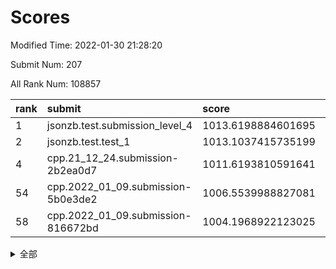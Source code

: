 # Scores

Modified Time: 2022-01-30 21:28:20

Submit Num: 207

All Rank Num: 108857

| rank |               submit               |       score        |       sigma        | pk_num |
| :--- | :--------------------------------- | :----------------- | :----------------- | :----- |
| 1    | jsonzb.test.submission_level_4     | 1013.6198884601695 | 0.7924223800751042 | 2105   |
| 2    | jsonzb.test.test_1                 | 1013.1037415735199 | 0.7982479744330493 | 2100   |
| 4    | cpp.21_12_24.submission-2b2ea0d7   | 1011.6193810591641 | 0.8090116532083573 | 2107   |
| 54   | cpp.2022_01_09.submission-5b0e3de2 | 1006.5539988827081 | 0.7157116640047381 | 2098   |
| 58   | cpp.2022_01_09.submission-816672bd | 1004.1968922123025 | 0.7039839630360792 | 2104   |


<details>
<summary>全部</summary>

| rank |                 submit                 |       score        |       sigma        | pk_num |
| :--- | :------------------------------------- | :----------------- | :----------------- | :----- |
| 1    | jsonzb.test.submission_level_4         | 1013.6198884601695 | 0.7924223800751042 | 2105   |
| 2    | jsonzb.test.test_1                     | 1013.1037415735199 | 0.7982479744330493 | 2100   |
| 3    | gobigger.level_3.submission_level_3_22 | 1012.2805983028411 | 0.771345698097469  | 2104   |
| 4    | cpp.21_12_24.submission-2b2ea0d7       | 1011.6193810591641 | 0.8090116532083573 | 2107   |
| 5    | gobigger.level_3.submission_level_3_3  | 1011.5151841011167 | 0.7902265751271171 | 2104   |
| 6    | gobigger.level_3.submission_level_3_45 | 1011.2687156882905 | 0.7731597226152418 | 2103   |
| 7    | gobigger.level_3.submission_level_3_15 | 1011.0898745350505 | 0.7542389496942752 | 2098   |
| 8    | gobigger.level_3.submission_level_3_11 | 1011.0821559847778 | 0.7491105226041403 | 2108   |
| 9    | gobigger.level_3.submission_level_3_30 | 1010.9990224217117 | 0.7413049252409887 | 2106   |
| 10   | gobigger.level_3.submission_level_3_10 | 1010.7220043196877 | 0.7642359744445897 | 2107   |
| 11   | gobigger.level_3.submission_level_3_28 | 1010.7112582883482 | 0.7718461975734682 | 2099   |
| 12   | gobigger.level_3.submission_level_3_35 | 1010.6292478819394 | 0.7726137894099743 | 2105   |
| 13   | gobigger.level_3.submission_level_3_5  | 1010.6191996661839 | 0.7590622557198036 | 2104   |
| 14   | gobigger.level_3.submission_level_3_39 | 1010.4527337240085 | 0.7755646329171629 | 2104   |
| 15   | gobigger.level_3.submission_level_3_7  | 1010.3949557336291 | 0.7608328359035745 | 2106   |
| 16   | gobigger.level_3.submission_level_3_12 | 1010.3504102483384 | 0.7417052603866366 | 2102   |
| 17   | gobigger.level_3.submission_level_3_18 | 1010.2777644196965 | 0.7554203853261982 | 2094   |
| 18   | gobigger.level_3.submission_level_3_47 | 1010.263796056646  | 0.7775365412831026 | 2098   |
| 19   | gobigger.level_3.submission_level_3_44 | 1010.2560296830758 | 0.7687681311706515 | 2102   |
| 20   | gobigger.level_3.submission_level_3_26 | 1010.2457495071252 | 0.7584900180147556 | 2106   |
| 21   | gobigger.level_3.submission_level_3_8  | 1010.2391477438701 | 0.7773719580317064 | 2107   |
| 22   | gobigger.level_3.submission_level_3_41 | 1010.2282765208538 | 0.7615324963509731 | 2109   |
| 23   | gobigger.level_3.submission_level_3_38 | 1010.1456288204079 | 0.7797742631485545 | 2105   |
| 24   | gobigger.level_3.submission_level_3_36 | 1010.1052094777868 | 0.7606364910104509 | 2105   |
| 25   | gobigger.level_3.submission_level_3_0  | 1010.0959370403416 | 0.7649300730642642 | 2102   |
| 26   | gobigger.level_3.submission_level_3_33 | 1010.0619787453813 | 0.7497191306386218 | 2103   |
| 27   | gobigger.level_3.submission_level_3_20 | 1010.0172771577822 | 0.7719051682939883 | 2101   |
| 28   | gobigger.level_3.submission_level_3_46 | 1010.0095832791563 | 0.7546460738442877 | 2103   |
| 29   | gobigger.level_3.submission_level_3_23 | 1009.9639409637555 | 0.7674688862468446 | 2106   |
| 30   | gobigger.level_3.submission_level_3_32 | 1009.9217696804574 | 0.7744250728371453 | 2101   |
| 31   | gobigger.level_3.submission_level_3_25 | 1009.9145464172248 | 0.7680231334500704 | 2110   |
| 32   | gobigger.level_3.submission_level_3_13 | 1009.8819288349991 | 0.7562893624404766 | 2101   |
| 33   | gobigger.level_3.submission_level_3_34 | 1009.8653156601679 | 0.7573002120759001 | 2099   |
| 34   | gobigger.level_3.submission_level_3_16 | 1009.8512665441327 | 0.7689606327794967 | 2104   |
| 35   | gobigger.level_3.submission_level_3_17 | 1009.7980214287562 | 0.7856517900682044 | 2096   |
| 36   | gobigger.level_3.submission_level_3_27 | 1009.7812608199285 | 0.7451530046908855 | 2102   |
| 37   | gobigger.level_3.submission_level_3_24 | 1009.7163178413529 | 0.7673841880984127 | 2101   |
| 38   | gobigger.level_3.submission_level_3_48 | 1009.6541641655906 | 0.7538697057738337 | 2105   |
| 39   | gobigger.level_3.submission_level_3_6  | 1009.4881782369281 | 0.7554856467624053 | 2108   |
| 40   | gobigger.level_3.submission_level_3_14 | 1009.4545208182262 | 0.7522605865644908 | 2100   |
| 41   | gobigger.level_3.submission_level_3_29 | 1009.4034835738922 | 0.7767613970416846 | 2104   |
| 42   | gobigger.level_3.submission_level_3_19 | 1009.2828082014106 | 0.7591844016935347 | 2095   |
| 43   | gobigger.level_3.submission_level_3_31 | 1008.9818644840411 | 0.7569044912560577 | 2103   |
| 44   | gobigger.level_3.submission_level_3_1  | 1008.8922409821255 | 0.7669661602074206 | 2103   |
| 45   | gobigger.level_3.submission_level_3_40 | 1008.8831134448873 | 0.7359476346879288 | 2102   |
| 46   | gobigger.level_3.submission_level_3_2  | 1008.8417767579574 | 0.7345104095158304 | 2110   |
| 47   | gobigger.level_3.submission_level_3_4  | 1008.6679107428107 | 0.7464419055471575 | 2106   |
| 48   | gobigger.level_3.submission_level_3_21 | 1008.6411770377647 | 0.733271927892647  | 2103   |
| 49   | gobigger.level_3.submission_level_3_49 | 1008.4923499863003 | 0.7347630660103868 | 2103   |
| 50   | gobigger.level_3.submission_level_3_9  | 1008.3227599238453 | 0.7377511843184882 | 2103   |
| 51   | gobigger.level_3.submission_level_3_37 | 1008.2130768044817 | 0.7531060893083197 | 2109   |
| 52   | gobigger.level_3.submission_level_3_43 | 1008.059073408598  | 0.7415686061876895 | 2104   |
| 53   | gobigger.level_3.submission_level_3_42 | 1007.4105912162252 | 0.7265621879607292 | 2105   |
| 54   | cpp.2022_01_09.submission-5b0e3de2     | 1006.5539988827081 | 0.7157116640047381 | 2098   |
| 55   | gobigger.level_1.submission_level_1_34 | 1005.4833993343761 | 0.7306232425056244 | 2100   |
| 56   | gobigger.level_1.submission_level_1_5  | 1004.6782861540812 | 0.7257865328529429 | 2102   |
| 57   | gobigger.level_1.submission_level_1_19 | 1004.5895711030607 | 0.7251345537356948 | 2105   |
| 58   | cpp.2022_01_09.submission-816672bd     | 1004.1968922123025 | 0.7039839630360792 | 2104   |
| 59   | gobigger.level_1.submission_level_1_20 | 1003.9868626958552 | 0.7212958740331128 | 2102   |
| 60   | gobigger.level_1.submission_level_1_0  | 1003.9787274793033 | 0.709909797150932  | 2103   |
| 61   | gobigger.level_1.submission_level_1_45 | 1003.9762369718242 | 0.7150788491762754 | 2107   |
| 62   | gobigger.level_1.submission_level_1_38 | 1003.9546719761524 | 0.7248849993125819 | 2098   |
| 63   | gobigger.level_1.submission_level_1_44 | 1003.920312310131  | 0.7215804984737003 | 2105   |
| 64   | gobigger.level_1.submission_level_1_33 | 1003.911466352559  | 0.7157019933722092 | 2102   |
| 65   | gobigger.level_1.submission_level_1_24 | 1003.9050560354409 | 0.7163391814235568 | 2103   |
| 66   | gobigger.level_1.submission_level_1_6  | 1003.6906082903904 | 0.7301709414079078 | 2107   |
| 67   | gobigger.level_1.submission_level_1_49 | 1003.677355632384  | 0.7122532150662358 | 2103   |
| 68   | gobigger.level_1.submission_level_1_37 | 1003.6497589892535 | 0.7083026994180588 | 2104   |
| 69   | gobigger.level_1.submission_level_1_27 | 1003.647410483561  | 0.7231404052405457 | 2106   |
| 70   | gobigger.level_1.submission_level_1_43 | 1003.6236800862232 | 0.7082617636905998 | 2106   |
| 71   | gobigger.level_1.submission_level_1_1  | 1003.6008911652567 | 0.7041021508043926 | 2103   |
| 72   | gobigger.level_1.submission_level_1_41 | 1003.5267885440006 | 0.7243512898364055 | 2100   |
| 73   | gobigger.level_1.submission_level_1_47 | 1003.470155714042  | 0.7123201556144917 | 2103   |
| 74   | gobigger.level_1.submission_level_1_46 | 1003.4411090300467 | 0.7292914258858756 | 2100   |
| 75   | gobigger.level_1.submission_level_1_16 | 1003.4145963397954 | 0.7241021841170164 | 2103   |
| 76   | gobigger.level_1.submission_level_1_15 | 1003.4086731453541 | 0.7133072447408659 | 2102   |
| 77   | gobigger.level_1.submission_level_1_2  | 1003.4012801583339 | 0.7196480259923187 | 2101   |
| 78   | gobigger.level_1.submission_level_1_8  | 1003.3615360828073 | 0.7142195877760225 | 2106   |
| 79   | gobigger.level_1.submission_level_1_40 | 1003.349966967137  | 0.7096890163484464 | 2106   |
| 80   | gobigger.level_1.submission_level_1_26 | 1003.3216040395613 | 0.7253585000272669 | 2108   |
| 81   | gobigger.level_1.submission_level_1_4  | 1003.2924685861088 | 0.7198670698617651 | 2101   |
| 82   | gobigger.level_1.submission_level_1_29 | 1003.1985427403137 | 0.7116005274797207 | 2105   |
| 83   | gobigger.level_1.submission_level_1_10 | 1003.1151822189938 | 0.7186391615546494 | 2102   |
| 84   | gobigger.level_1.submission_level_1_39 | 1003.0913007114    | 0.7126632939989094 | 2109   |
| 85   | gobigger.level_1.submission_level_1_35 | 1003.0354815070392 | 0.7087525772516521 | 2096   |
| 86   | gobigger.level_1.submission_level_1_42 | 1003.0101651635998 | 0.7115648436388025 | 2107   |
| 87   | gobigger.level_1.submission_level_1_14 | 1003.0011338142087 | 0.716200596903815  | 2107   |
| 88   | gobigger.level_1.submission_level_1_7  | 1002.9407780806235 | 0.7253587858775943 | 2106   |
| 89   | gobigger.level_1.submission_level_1_21 | 1002.9044147027431 | 0.7086328900232011 | 2105   |
| 90   | gobigger.level_1.submission_level_1_36 | 1002.8912743758408 | 0.7188157454116756 | 2104   |
| 91   | gobigger.level_1.submission_level_1_25 | 1002.8894301392583 | 0.7176211656344853 | 2107   |
| 92   | gobigger.level_1.submission_level_1_17 | 1002.8262688720771 | 0.7074676514400986 | 2101   |
| 93   | gobigger.level_1.submission_level_1_13 | 1002.7900736170221 | 0.7171317168287813 | 2103   |
| 94   | gobigger.level_1.submission_level_1_23 | 1002.7505921181776 | 0.7294944506946313 | 2104   |
| 95   | gobigger.level_1.submission_level_1_9  | 1002.6880657248563 | 0.7147934832127126 | 2094   |
| 96   | gobigger.level_1.submission_level_1_30 | 1002.683901896764  | 0.7094117009214593 | 2103   |
| 97   | gobigger.level_1.submission_level_1_48 | 1002.5496591493006 | 0.7094305619630884 | 2107   |
| 98   | gobigger.level_1.submission_level_1_11 | 1002.5153843880294 | 0.7112201260430376 | 2100   |
| 99   | gobigger.level_1.submission_level_1_31 | 1002.3696986102009 | 0.7088875274987961 | 2100   |
| 100  | gobigger.level_1.submission_level_1_18 | 1002.2455024470464 | 0.7108076101303246 | 2101   |
| 101  | gobigger.level_1.submission_level_1_32 | 1002.2005285354413 | 0.7132229948198048 | 2105   |
| 102  | gobigger.level_1.submission_level_1_22 | 1002.1969201824021 | 0.716896460366984  | 2106   |
| 103  | gobigger.level_1.submission_level_1_12 | 1002.1543381832065 | 0.7210774879438052 | 2103   |
| 104  | gobigger.level_1.submission_level_1_28 | 1001.8965050670112 | 0.7086505211623382 | 2106   |
| 105  | gobigger.level_1.submission_level_1_3  | 1001.7141989224269 | 0.7167924132574383 | 2103   |
| 106  | gobigger.random.submission_random_46   | 997.1704718211465  | 0.7027786670681988 | 2102   |
| 107  | gobigger.random.submission_random_48   | 997.0842439882161  | 0.698319829843714  | 2102   |
| 108  | gobigger.random.submission_random_42   | 996.9970841273389  | 0.7153303316478569 | 2103   |
| 109  | gobigger.random.submission_random_47   | 996.8485729003897  | 0.7063197469760023 | 2102   |
| 110  | gobigger.random.submission_random_28   | 996.7548238743663  | 0.7159558758527516 | 2108   |
| 111  | gobigger.random.submission_random_23   | 996.690138684651   | 0.7056501191753489 | 2105   |
| 112  | gobigger.random.submission_random_22   | 996.6430491651481  | 0.7118381574998293 | 2102   |
| 113  | gobigger.random.submission_random_2    | 996.6008451538183  | 0.7225159326280671 | 2108   |
| 114  | gobigger.random.submission_random_38   | 996.445125870963   | 0.7034748197884735 | 2103   |
| 115  | gobigger.random.submission_random_20   | 996.3638633578192  | 0.7087441554610385 | 2105   |
| 116  | gobigger.random.submission_random_8    | 996.2457147406767  | 0.6984464899205111 | 2111   |
| 117  | gobigger.random.submission_random_27   | 996.2327761773196  | 0.713640377181064  | 2103   |
| 118  | gobigger.random.submission_random_12   | 996.2004784749856  | 0.704349967564134  | 2107   |
| 119  | gobigger.random.submission_random_32   | 996.1399019650513  | 0.709563224708947  | 2103   |
| 120  | gobigger.random.submission_random_40   | 996.1250221035541  | 0.7041125250744329 | 2105   |
| 121  | gobigger.random.submission_random_14   | 996.123259088113   | 0.7012310102325153 | 2100   |
| 122  | gobigger.random.submission_random_33   | 996.1123018952845  | 0.7160495195342004 | 2106   |
| 123  | gobigger.random.submission_random_15   | 996.091302503403   | 0.7127133897428999 | 2101   |
| 124  | gobigger.random.submission_random_19   | 996.0894622001554  | 0.6988643137128213 | 2104   |
| 125  | gobigger.random.submission_random_5    | 996.0750389925856  | 0.7085769272162674 | 2101   |
| 126  | gobigger.random.submission_random_29   | 996.0560252324105  | 0.7242610231619631 | 2109   |
| 127  | gobigger.random.submission_random_18   | 995.9900739507256  | 0.7132404797373648 | 2102   |
| 128  | gobigger.random.submission_random_10   | 995.987815179357   | 0.7059354381271882 | 2099   |
| 129  | gobigger.random.submission_random_43   | 995.9515297102371  | 0.717032954905848  | 2105   |
| 130  | gobigger.random.submission_random_11   | 995.9231739522128  | 0.7117957400835911 | 2100   |
| 131  | gobigger.random.submission_random_41   | 995.9130102041636  | 0.7035107754550927 | 2104   |
| 132  | gobigger.random.submission_random_26   | 995.9038138799449  | 0.7054500618105106 | 2102   |
| 133  | gobigger.random.submission_random_44   | 995.9023841436338  | 0.7077272519899989 | 2105   |
| 134  | gobigger.random.submission_random_4    | 995.8978487724154  | 0.7238078691036101 | 2107   |
| 135  | gobigger.random.submission_random_13   | 995.8474353489582  | 0.7093330853200702 | 2108   |
| 136  | gobigger.random.submission_random_24   | 995.8242979013855  | 0.7089992817780003 | 2108   |
| 137  | gobigger.random.submission_random_17   | 995.7903085736332  | 0.7110747825001915 | 2101   |
| 138  | gobigger.random.submission_random_21   | 995.7721542755656  | 0.7145980544144069 | 2102   |
| 139  | gobigger.random.submission_random_49   | 995.7021062162331  | 0.7100450391004377 | 2108   |
| 140  | gobigger.random.submission_random_31   | 995.6827902713659  | 0.7146178896414899 | 2105   |
| 141  | gobigger.random.submission_random_6    | 995.6511270971718  | 0.7190856470401685 | 2107   |
| 142  | gobigger.random.submission_random_9    | 995.622208601369   | 0.7152316585723433 | 2104   |
| 143  | gobigger.random.submission_random_35   | 995.5940297896605  | 0.7061812890645817 | 2103   |
| 144  | gobigger.random.submission_random_34   | 995.5310756985236  | 0.7094456600125774 | 2102   |
| 145  | gobigger.random.submission_random_36   | 995.4972810527382  | 0.7194722996123318 | 2104   |
| 146  | gobigger.random.submission_random_45   | 995.3082995834809  | 0.7116257226640879 | 2105   |
| 147  | gobigger.random.submission_random_16   | 995.2955936403757  | 0.7237590375524816 | 2101   |
| 148  | gobigger.random.submission_random_25   | 995.2202205136132  | 0.7070875787789702 | 2102   |
| 149  | gobigger.random.submission_random_37   | 995.1810454769383  | 0.7101577056826112 | 2103   |
| 150  | gobigger.random.submission_random_1    | 994.9830615182598  | 0.7065419990187739 | 2107   |
| 151  | gobigger.random.submission_random_3    | 994.8238236218868  | 0.7131094867737353 | 2101   |
| 152  | gobigger.random.submission_random_0    | 994.6921787448484  | 0.7016262997357432 | 2100   |
| 153  | gobigger.random.submission_random_39   | 994.632607824871   | 0.7115140151934078 | 2102   |
| 154  | gobigger.random.submission_random_30   | 994.5934537221369  | 0.7148817233424294 | 2106   |
| 155  | gobigger.level_2.submission_level_2_42 | 994.4640396732732  | 0.729012408956013  | 2104   |
| 156  | gobigger.level_2.submission_level_2_11 | 994.3083627826314  | 0.7162653147653409 | 2108   |
| 157  | gobigger.random.submission_random_7    | 994.1299009520822  | 0.7221359475614756 | 2106   |
| 158  | gobigger.level_2.submission_level_2_35 | 993.4350840114306  | 0.7171129260036502 | 2106   |
| 159  | gobigger.level_2.submission_level_2_40 | 993.3704120276464  | 0.7436052731429258 | 2101   |
| 160  | gobigger.level_2.submission_level_2_45 | 993.2673426957008  | 0.7329232613375918 | 2105   |
| 161  | gobigger.level_2.submission_level_2_28 | 993.1932558802788  | 0.7472126131882619 | 2106   |
| 162  | gobigger.level_2.submission_level_2_4  | 993.1746427105397  | 0.7370715218325947 | 2098   |
| 163  | gobigger.level_2.submission_level_2_18 | 993.0362899037416  | 0.7374834570934016 | 2102   |
| 164  | gobigger.level_2.submission_level_2_2  | 993.0092499790854  | 0.7378013327921219 | 2107   |
| 165  | gobigger.level_2.submission_level_2_29 | 992.7800870331274  | 0.7325557435219979 | 2106   |
| 166  | gobigger.level_2.submission_level_2_49 | 992.7118999655038  | 0.7462896629342679 | 2104   |
| 167  | gobigger.level_2.submission_level_2_12 | 992.6572522568657  | 0.7434112069336685 | 2101   |
| 168  | gobigger.level_2.submission_level_2_24 | 992.5382183473513  | 0.7292074003958213 | 2104   |
| 169  | gobigger.level_2.submission_level_2_46 | 992.4898925362577  | 0.7411958620061408 | 2102   |
| 170  | gobigger.level_2.submission_level_2_34 | 992.4851541100103  | 0.7449065990319884 | 2100   |
| 171  | gobigger.level_2.submission_level_2_0  | 992.4850853811868  | 0.7361917643065983 | 2105   |
| 172  | gobigger.level_2.submission_level_2_19 | 992.371411475705   | 0.7549508345984477 | 2100   |
| 173  | gobigger.level_2.submission_level_2_26 | 992.365489919639   | 0.7268798980444114 | 2106   |
| 174  | gobigger.level_2.submission_level_2_10 | 992.3245617354726  | 0.741078283256674  | 2107   |
| 175  | gobigger.level_2.submission_level_2_16 | 992.3183820704545  | 0.7463363122613759 | 2098   |
| 176  | gobigger.level_2.submission_level_2_7  | 992.2218262962904  | 0.7527860854629138 | 2101   |
| 177  | gobigger.level_2.submission_level_2_41 | 992.2158942151034  | 0.7477617275043565 | 2103   |
| 178  | gobigger.level_2.submission_level_2_38 | 992.1892919971045  | 0.7566135856195054 | 2103   |
| 179  | gobigger.level_2.submission_level_2_13 | 992.1811198077579  | 0.7482043063856613 | 2107   |
| 180  | gobigger.level_2.submission_level_2_25 | 992.15223552928    | 0.7441291860821113 | 2098   |
| 181  | gobigger.level_2.submission_level_2_8  | 992.0586633187811  | 0.7662714777147974 | 2102   |
| 182  | gobigger.level_2.submission_level_2_44 | 992.0521541254316  | 0.7313638007961707 | 2105   |
| 183  | gobigger.level_2.submission_level_2_15 | 991.9496469385073  | 0.7428263638631427 | 2103   |
| 184  | gobigger.level_2.submission_level_2_27 | 991.9390430955578  | 0.7497217071890945 | 2103   |
| 185  | gobigger.level_2.submission_level_2_3  | 991.9200958338208  | 0.7576627116856887 | 2104   |
| 186  | gobigger.level_2.submission_level_2_33 | 991.9157729819711  | 0.7313972857914846 | 2098   |
| 187  | gobigger.level_2.submission_level_2_30 | 991.858803358451   | 0.7318031784459164 | 2105   |
| 188  | gobigger.level_2.submission_level_2_9  | 991.8095773382685  | 0.7512738734479657 | 2105   |
| 189  | gobigger.level_2.submission_level_2_36 | 991.7770451636545  | 0.7394535925861915 | 2105   |
| 190  | gobigger.level_2.submission_level_2_43 | 991.7700059254626  | 0.7620642076871718 | 2107   |
| 191  | gobigger.level_2.submission_level_2_31 | 991.655917483367   | 0.7483299665451593 | 2098   |
| 192  | gobigger.level_2.submission_level_2_39 | 991.5852718475126  | 0.7621965064275794 | 2104   |
| 193  | gobigger.level_2.submission_level_2_23 | 991.5004033995765  | 0.7460243466554164 | 2101   |
| 194  | gobigger.level_2.submission_level_2_48 | 991.4884281283172  | 0.7705366611198217 | 2109   |
| 195  | gobigger.level_2.submission_level_2_47 | 991.3185615725752  | 0.7373943332501095 | 2104   |
| 196  | gobigger.level_2.submission_level_2_21 | 991.2493928549325  | 0.7471719246920862 | 2103   |
| 197  | gobigger.level_2.submission_level_2_5  | 991.0274027376776  | 0.7574750494902787 | 2100   |
| 198  | gobigger.level_2.submission_level_2_17 | 990.9249978188907  | 0.764036328666094  | 2103   |
| 199  | gobigger.level_2.submission_level_2_1  | 990.8109516336883  | 0.7709361732255583 | 2109   |
| 200  | gobigger.level_2.submission_level_2_6  | 990.7643036991668  | 0.7684324648003255 | 2104   |
| 201  | gobigger.level_2.submission_level_2_14 | 990.5224786217769  | 0.7609395202168806 | 2101   |
| 202  | gobigger.level_2.submission_level_2_22 | 990.3526881074694  | 0.7515404192097683 | 2105   |
| 203  | gobigger.level_2.submission_level_2_20 | 990.248117104842   | 0.7537684523305369 | 2106   |
| 204  | gobigger.level_2.submission_level_2_37 | 990.1097847151832  | 0.7729109293826466 | 2104   |
| 205  | gobigger.level_2.submission_level_2_32 | 990.0074480388373  | 0.7846838759747633 | 2101   |
| 206  | gobigger.none.submission_none_1        | 979.15405682662    | 1.3278701259142565 | 2102   |
| 207  | gobigger.none.submission_none_0        | 977.4512207860583  | 1.3359081756881293 | 2107   |

</details>